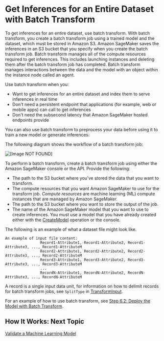 # Get Inferences for an Entire Dataset with Batch Transform<a name="how-it-works-batch"></a>

To get inferences for an entire dataset, use batch transform\. With batch transform, you create a batch transform job using a trained model and the dataset, which must be stored in Amazon S3\. Amazon SageMaker saves the inferences in an S3 bucket that you specify when you create the batch transform job\. Batch transform manages all of the compute resources required to get inferences\. This includes launching instances and deleting them after the batch transform job has completed\. Batch transform manages interactions between the data and the model with an object within the instance node called an agent\.

Use batch transform when you:
+ Want to get inferences for an entire dataset and index them to serve inferences in real time
+ Don't need a persistent endpoint that applications \(for example, web or mobile apps\) can call to get inferences
+ Don't need the subsecond latency that Amazon SageMaker hosted endpoints provide

You can also use batch transform to preprocess your data before using it to train a new model or generate inferences\.

The following diagram shows the workflow of a batch transform job:

![\[Image NOT FOUND\]](http://docs.aws.amazon.com/sagemaker/latest/dg/images/batch-transform-v2.png)

To perform a batch transform, create a batch transform job using either the Amazon SageMaker console or the API\. Provide the following:
+ The path to the S3 bucket where you've stored the data that you want to transform\.
+ The compute resources that you want Amazon SageMaker to use for the transform job\. *Compute resources* are machine learning \(ML\) compute instances that are managed by Amazon SageMaker\.
+ The path to the S3 bucket where you want to store the output of the job\.
+ The name of the Amazon SageMaker model that you want to use to create inferences\. You must use a model that you have already created either with the [CreateModel](API_CreateModel.md) operation or the console\.

The following is an example of what a dataset file might look like\. 

```
An example of input file content:
                Record1-Attribute1, Record1-Attribute2, Record1-Attribute3, ..., Record1-AttributeM
                Record2-Attribute1, Record2-Attribute2, Record2-Attribute3, ..., Record2-AttributeM
                Record3-Attribute1, Record3-Attribute2, Record3-Attribute3, ..., Record3-AttributeM
                ...
                RecordN-Attribute1, RecordN-Attribute2, RecordN-Attribute3, ..., RecordN-AttributeM
```

A record is a single input data unit, for information on how to delimit records for batch transform jobs, see `SplitType` in [TransformInput](API_TransformInput.md)\.

For an example of how to use batch transform, see [Step 6\.2: Deploy the Model with Batch Transform](ex1-batch-transform.md)\.

## How It Works: Next Topic<a name="how-it-works-batch-next-topic"></a>

[Validate a Machine Learning Model](how-it-works-model-validation.md)